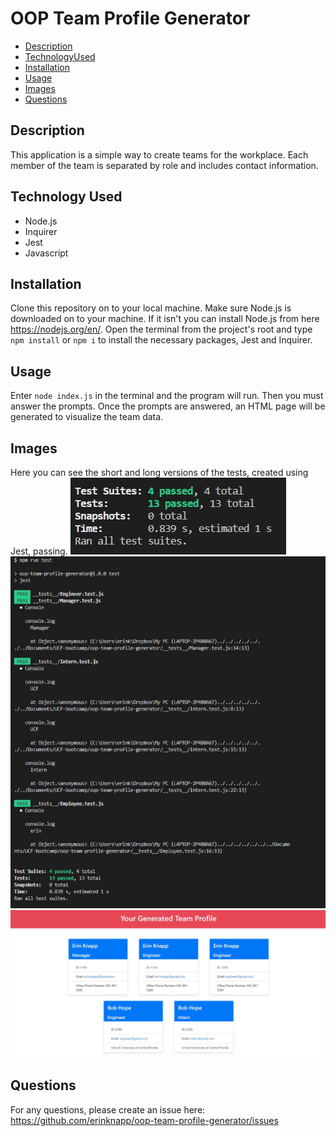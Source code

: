 # OOP Team Profile Generator

* [Description](#description)
* [TechnologyUsed](#technology-used)
* [Installation](#installation)
* [Usage](#usage)
* [Images](#images)
* [Questions](#questions)

## Description
This application is a simple way to create teams for the workplace. Each member of the team is separated by role and includes contact information.

## Technology Used
* Node.js
* Inquirer
* Jest
* Javascript

## Installation
Clone this repository on to your local machine. Make sure Node.js is downloaded on to your machine. If it isn't you can install Node.js from here https://nodejs.org/en/. Open the terminal from the project's root and type `npm install` or `npm i` to install the necessary packages, Jest and Inquirer.

## Usage
Enter `node index.js` in the terminal and the program will run. Then you must answer the prompts. Once the prompts are answered, an HTML page will be generated to visualize the team data.

## Images

Here you can see the short and long versions of the tests, created using Jest, passing.
<img src = "images/tests_run.JPG">
<img src = "images/full_tests.JPG">
<img src = "images/team-profile.JPG">


## Questions
For any questions, please create an issue here: https://github.com/erinknapp/oop-team-profile-generator/issues
